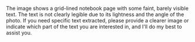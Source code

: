 The image shows a grid-lined notebook page with some faint, barely visible text. The text is not clearly legible due to its lightness and the angle of the photo. If you need specific text extracted, please provide a clearer image or indicate which part of the text you are interested in, and I'll do my best to assist you.